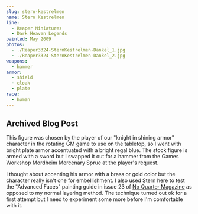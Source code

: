 ```yaml
---
slug: stern-kestrelmen
name: Stern Kestrelmen
line:
  - Reaper Miniatures
  - Dark Heaven Legends
painted: May 2009
photos:
  - ./Reaper3324-SternKestrelmen-Dankel_1.jpg
  - ./Reaper3324-SternKestrelmen-Dankel_2.jpg
weapons:
  - hammer
armor:
  - shield
  - cloak
  - plate
race:
  - human
---
```


## Archived Blog Post

This figure was chosen by the player of our "knight in shining armor" character in the rotating GM game to use on the tabletop, so I went with bright plate armor accentuated with a bright regal blue. The stock figure is armed with a sword but I swapped it out for a hammer from the Games Workshop Mordheim Mercenary Sprue at the player's request.

I thought about accenting his armor with a brass or gold color but the character really isn't one for embellishment. I also used Stern here to test the "Advanced Faces" painting guide in issue 23 of [No Quarter Magazine](http://privateerpress.com/no-quarter) as opposed to my normal layering method. The technique turned out ok for a first attempt but I need to experiment some more before I'm comfortable with it.
